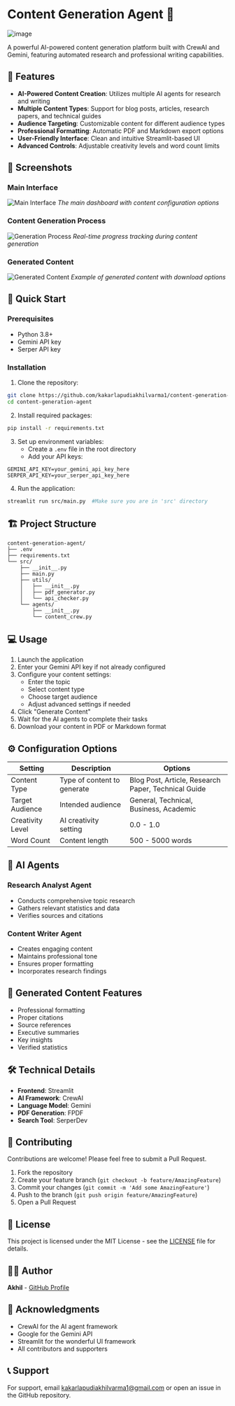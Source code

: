 # Content Generation Agent 📝

![image](https://github.com/user-attachments/assets/190717c6-dc0f-48f4-8d41-984ce02afeed)

A powerful AI-powered content generation platform built with CrewAI and Gemini, featuring automated research and professional writing capabilities.

## 🌟 Features

- **AI-Powered Content Creation**: Utilizes multiple AI agents for research and writing
- **Multiple Content Types**: Support for blog posts, articles, research papers, and technical guides
- **Audience Targeting**: Customizable content for different audience types
- **Professional Formatting**: Automatic PDF and Markdown export options
- **User-Friendly Interface**: Clean and intuitive Streamlit-based UI
- **Advanced Controls**: Adjustable creativity levels and word count limits

## 📸 Screenshots

### Main Interface
![Main Interface](screenshots/main_interface.png)
*The main dashboard with content configuration options*

### Content Generation Process
![Generation Process](screenshots/generation_process.png)
*Real-time progress tracking during content generation*

### Generated Content
![Generated Content](screenshots/generated_content.png)
*Example of generated content with download options*

## 🚀 Quick Start

### Prerequisites

- Python 3.8+
- Gemini API key
- Serper API key

### Installation

1. Clone the repository:
```bash
git clone https://github.com/kakarlapudiakhilvarma1/content-generation-agent.git
cd content-generation-agent
```

2. Install required packages:
```bash
pip install -r requirements.txt
```

3. Set up environment variables:
   - Create a `.env` file in the root directory
   - Add your API keys:
```env
GEMINI_API_KEY=your_gemini_api_key_here
SERPER_API_KEY=your_serper_api_key_here
```

4. Run the application:
```bash
streamlit run src/main.py  #Make sure you are in 'src' directory
```

## 🏗 Project Structure

```plaintext
content-generation-agent/
├── .env
├── requirements.txt
└── src/
    ├── __init__.py
    ├── main.py
    ├── utils/
    │   ├── __init__.py
    │   ├── pdf_generator.py
    │   └── api_checker.py
    └── agents/
        ├── __init__.py
        └── content_crew.py
```

## 💻 Usage

1. Launch the application
2. Enter your Gemini API key if not already configured
3. Configure your content settings:
   - Enter the topic
   - Select content type
   - Choose target audience
   - Adjust advanced settings if needed
4. Click "Generate Content"
5. Wait for the AI agents to complete their tasks
6. Download your content in PDF or Markdown format

## ⚙️ Configuration Options

| Setting | Description | Options |
|---------|-------------|----------|
| Content Type | Type of content to generate | Blog Post, Article, Research Paper, Technical Guide |
| Target Audience | Intended audience | General, Technical, Business, Academic |
| Creativity Level | AI creativity setting | 0.0 - 1.0 |
| Word Count | Content length | 500 - 5000 words |

## 🤖 AI Agents

### Research Analyst Agent
- Conducts comprehensive topic research
- Gathers relevant statistics and data
- Verifies sources and citations

### Content Writer Agent
- Creates engaging content
- Maintains professional tone
- Ensures proper formatting
- Incorporates research findings

## 📄 Generated Content Features

- Professional formatting
- Proper citations
- Source references
- Executive summaries
- Key insights
- Verified statistics

## 🛠 Technical Details

- **Frontend**: Streamlit
- **AI Framework**: CrewAI
- **Language Model**: Gemini
- **PDF Generation**: FPDF
- **Search Tool**: SerperDev

## 🤝 Contributing

Contributions are welcome! Please feel free to submit a Pull Request.

1. Fork the repository
2. Create your feature branch (`git checkout -b feature/AmazingFeature`)
3. Commit your changes (`git commit -m 'Add some AmazingFeature'`)
4. Push to the branch (`git push origin feature/AmazingFeature`)
5. Open a Pull Request

## 📝 License

This project is licensed under the MIT License - see the [LICENSE](LICENSE) file for details.

## 👨‍💻 Author

**Akhil** - [GitHub Profile](https://github.com/kakarlapudiakhilvarma1)

## 🙏 Acknowledgments

- CrewAI for the AI agent framework
- Google for the Gemini API
- Streamlit for the wonderful UI framework
- All contributors and supporters

## 📞 Support

For support, email kakarlapudiakhilvarma1@gmail.com or open an issue in the GitHub repository.
